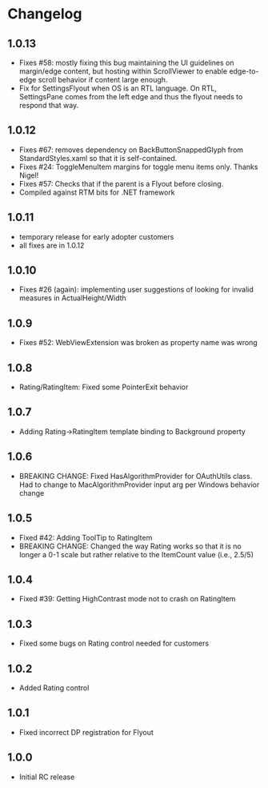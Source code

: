 # Changelog

## 1.0.13
* Fixes #58: mostly fixing this bug maintaining the UI guidelines on margin/edge content, but hosting within ScrollViewer to enable edge-to-edge scroll behavior if content large enough.
* Fix for SettingsFlyout when OS is an RTL language.  On RTL, SettingsPane comes from the left edge and thus the flyout needs to respond that way.

## 1.0.12
* Fixes #67: removes dependency on BackButtonSnappedGlyph from StandardStyles.xaml so that it is self-contained.
* Fixes #24: ToggleMenuItem margins for toggle menu items only.  Thanks Nigel!
* Fixes #57: Checks that if the parent is a Flyout before closing.
* Compiled against RTM bits for .NET framework

## 1.0.11
* temporary release for early adopter customers
* all fixes are in 1.0.12

## 1.0.10
* Fixes #26 (again): implementing user suggestions of looking for invalid measures in ActualHeight/Width

## 1.0.9
* Fixes #52: WebViewExtension was broken as property name was wrong

## 1.0.8
* Rating/RatingItem: Fixed some PointerExit behavior

## 1.0.7
* Adding Rating->RatingItem template binding to Background property

## 1.0.6
* BREAKING CHANGE: Fixed HasAlgorithmProvider for OAuthUtils class.  Had to change to MacAlgorithmProvider input arg per Windows behavior change

## 1.0.5
* Fixed #42: Adding ToolTip to RatingItem
* BREAKING CHANGE: Changed the way Rating works so that it is no longer a 0-1 scale but rather relative to the ItemCount value (i.e., 2.5/5)

## 1.0.4
* Fixed #39: Getting HighContrast mode not to crash on RatingItem

## 1.0.3
* Fixed some bugs on Rating control needed for customers

## 1.0.2
* Added Rating control

## 1.0.1
* Fixed incorrect DP registration for Flyout

## 1.0.0
* Initial RC release